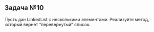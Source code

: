 ## Задача №10

Пусть дан LinkedList с несколькими элементами. Реализуйте метод, который вернет “перевернутый” список.

